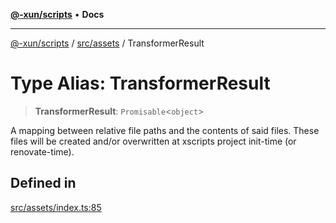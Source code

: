 [**@-xun/scripts**](../../../README.md) • **Docs**

***

[@-xun/scripts](../../../README.md) / [src/assets](../README.md) / TransformerResult

# Type Alias: TransformerResult

> **TransformerResult**: `Promisable`\<`object`\>

A mapping between relative file paths and the contents of said files. These
files will be created and/or overwritten at xscripts project init-time (or
renovate-time).

## Defined in

[src/assets/index.ts:85](https://github.com/Xunnamius/xscripts/blob/4fd96d6123f1ac889c89848efd750e2454f43e43/src/assets/index.ts#L85)
